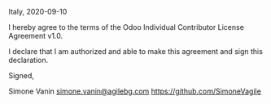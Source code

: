 Italy, 2020-09-10

I hereby agree to the terms of the Odoo Individual Contributor License
Agreement v1.0.

I declare that I am authorized and able to make this agreement and sign this
declaration.

Signed,

Simone Vanin simone.vanin@agilebg.com https://github.com/SimoneVagile
